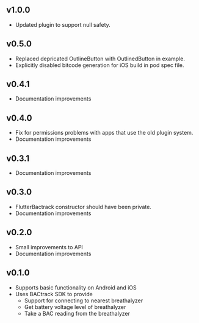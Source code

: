 ## v1.0.0

* Updated plugin to support null safety.

## v0.5.0

* Replaced depricated OutlineButton with OutlinedButton in example.
* Explicitly disabled bitcode generation for iOS build in pod spec file.

## v0.4.1

* Documentation improvements

## v0.4.0

* Fix for permissions problems with apps that use the old plugin system.
* Documentation improvements

## v0.3.1

* Documentation improvements

## v0.3.0

* FlutterBactrack constructor should have been private.
* Documentation improvements

## v0.2.0

* Small improvements to API
* Documentation improvements

## v0.1.0

* Supports basic functionality on Android and iOS
* Uses BACtrack SDK to provide
  * Support for connecting to nearest breathalyzer
  * Get battery voltage level of breathalyzer
  * Take a BAC reading from the breathalyzer


